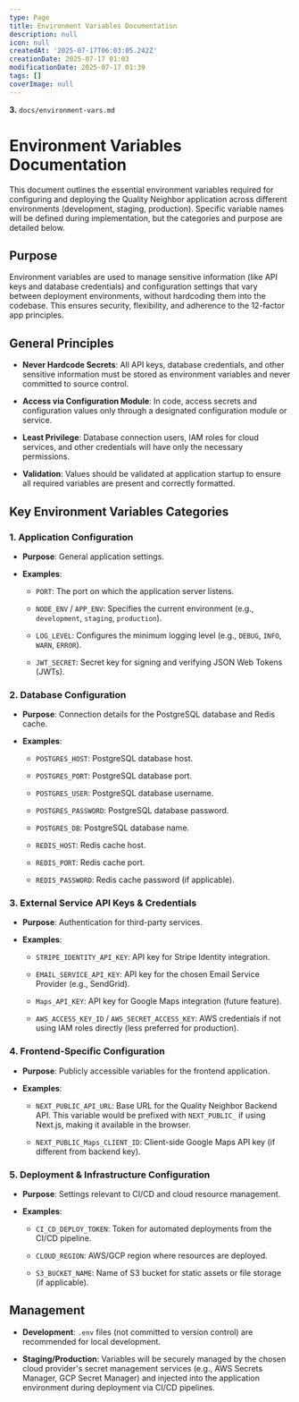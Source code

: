 ```yaml
---
type: Page
title: Environment Variables Documentation
description: null
icon: null
createdAt: '2025-07-17T06:03:05.242Z'
creationDate: 2025-07-17 01:03
modificationDate: 2025-07-17 01:39
tags: []
coverImage: null
---
```


**3.** `docs/environment-vars.md`

# Environment Variables Documentation

This document outlines the essential environment variables required for configuring and deploying the Quality Neighbor application across different environments (development, staging, production). Specific variable names will be defined during implementation, but the categories and purpose are detailed below.

## Purpose

Environment variables are used to manage sensitive information (like API keys and database credentials) and configuration settings that vary between deployment environments, without hardcoding them into the codebase. This ensures security, flexibility, and adherence to the 12-factor app principles.

## General Principles

- **Never Hardcode Secrets**: All API keys, database credentials, and other sensitive information must be stored as environment variables and never committed to source control.

- **Access via Configuration Module**: In code, access secrets and configuration values only through a designated configuration module or service.

- **Least Privilege**: Database connection users, IAM roles for cloud services, and other credentials will have only the necessary permissions.

- **Validation**: Values should be validated at application startup to ensure all required variables are present and correctly formatted.

## Key Environment Variables Categories

### 1. Application Configuration

- **Purpose**: General application settings.

- **Examples**:

    - `PORT`: The port on which the application server listens.

    - `NODE_ENV` / `APP_ENV`: Specifies the current environment (e.g., `development`, `staging`, `production`).

    - `LOG_LEVEL`: Configures the minimum logging level (e.g., `DEBUG`, `INFO`, `WARN`, `ERROR`).

    - `JWT_SECRET`: Secret key for signing and verifying JSON Web Tokens (JWTs).

### 2. Database Configuration

- **Purpose**: Connection details for the PostgreSQL database and Redis cache.

- **Examples**:

    - `POSTGRES_HOST`: PostgreSQL database host.

    - `POSTGRES_PORT`: PostgreSQL database port.

    - `POSTGRES_USER`: PostgreSQL database username.

    - `POSTGRES_PASSWORD`: PostgreSQL database password.

    - `POSTGRES_DB`: PostgreSQL database name.

    - `REDIS_HOST`: Redis cache host.

    - `REDIS_PORT`: Redis cache port.

    - `REDIS_PASSWORD`: Redis cache password (if applicable).

### 3. External Service API Keys & Credentials

- **Purpose**: Authentication for third-party services.

- **Examples**:

    - `STRIPE_IDENTITY_API_KEY`: API key for Stripe Identity integration.

    - `EMAIL_SERVICE_API_KEY`: API key for the chosen Email Service Provider (e.g., SendGrid).

    - `Maps_API_KEY`: API key for Google Maps integration (future feature).

    - `AWS_ACCESS_KEY_ID` / `AWS_SECRET_ACCESS_KEY`: AWS credentials if not using IAM roles directly (less preferred for production).

### 4. Frontend-Specific Configuration

- **Purpose**: Publicly accessible variables for the frontend application.

- **Examples**:

    - `NEXT_PUBLIC_API_URL`: Base URL for the Quality Neighbor Backend API. This variable would be prefixed with `NEXT_PUBLIC_` if using Next.js, making it available in the browser.

    - `NEXT_PUBLIC_Maps_CLIENT_ID`: Client-side Google Maps API key (if different from backend key).

### 5. Deployment & Infrastructure Configuration

- **Purpose**: Settings relevant to CI/CD and cloud resource management.

- **Examples**:

    - `CI_CD_DEPLOY_TOKEN`: Token for automated deployments from the CI/CD pipeline.

    - `CLOUD_REGION`: AWS/GCP region where resources are deployed.

    - `S3_BUCKET_NAME`: Name of S3 bucket for static assets or file storage (if applicable).

## Management

- **Development**: `.env` files (not committed to version control) are recommended for local development.

- **Staging/Production**: Variables will be securely managed by the chosen cloud provider's secret management services (e.g., AWS Secrets Manager, GCP Secret Manager) and injected into the application environment during deployment via CI/CD pipelines.

